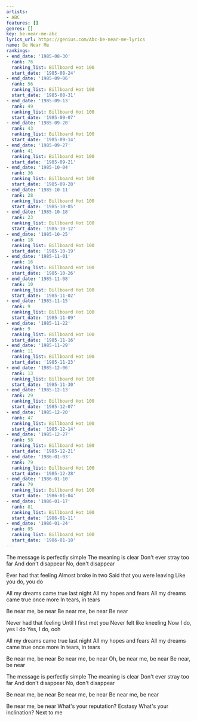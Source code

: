 ```yaml
---
artists:
- ABC
features: []
genres: []
key: be-near-me-abc
lyrics_url: https://genius.com/Abc-be-near-me-lyrics
name: Be Near Me
rankings:
- end_date: '1985-08-30'
  rank: 76
  ranking_list: Billboard Hot 100
  start_date: '1985-08-24'
- end_date: '1985-09-06'
  rank: 56
  ranking_list: Billboard Hot 100
  start_date: '1985-08-31'
- end_date: '1985-09-13'
  rank: 49
  ranking_list: Billboard Hot 100
  start_date: '1985-09-07'
- end_date: '1985-09-20'
  rank: 43
  ranking_list: Billboard Hot 100
  start_date: '1985-09-14'
- end_date: '1985-09-27'
  rank: 41
  ranking_list: Billboard Hot 100
  start_date: '1985-09-21'
- end_date: '1985-10-04'
  rank: 36
  ranking_list: Billboard Hot 100
  start_date: '1985-09-28'
- end_date: '1985-10-11'
  rank: 28
  ranking_list: Billboard Hot 100
  start_date: '1985-10-05'
- end_date: '1985-10-18'
  rank: 23
  ranking_list: Billboard Hot 100
  start_date: '1985-10-12'
- end_date: '1985-10-25'
  rank: 18
  ranking_list: Billboard Hot 100
  start_date: '1985-10-19'
- end_date: '1985-11-01'
  rank: 16
  ranking_list: Billboard Hot 100
  start_date: '1985-10-26'
- end_date: '1985-11-08'
  rank: 10
  ranking_list: Billboard Hot 100
  start_date: '1985-11-02'
- end_date: '1985-11-15'
  rank: 9
  ranking_list: Billboard Hot 100
  start_date: '1985-11-09'
- end_date: '1985-11-22'
  rank: 9
  ranking_list: Billboard Hot 100
  start_date: '1985-11-16'
- end_date: '1985-11-29'
  rank: 11
  ranking_list: Billboard Hot 100
  start_date: '1985-11-23'
- end_date: '1985-12-06'
  rank: 13
  ranking_list: Billboard Hot 100
  start_date: '1985-11-30'
- end_date: '1985-12-13'
  rank: 29
  ranking_list: Billboard Hot 100
  start_date: '1985-12-07'
- end_date: '1985-12-20'
  rank: 47
  ranking_list: Billboard Hot 100
  start_date: '1985-12-14'
- end_date: '1985-12-27'
  rank: 58
  ranking_list: Billboard Hot 100
  start_date: '1985-12-21'
- end_date: '1986-01-03'
  rank: 79
  ranking_list: Billboard Hot 100
  start_date: '1985-12-28'
- end_date: '1986-01-10'
  rank: 79
  ranking_list: Billboard Hot 100
  start_date: '1986-01-04'
- end_date: '1986-01-17'
  rank: 81
  ranking_list: Billboard Hot 100
  start_date: '1986-01-11'
- end_date: '1986-01-24'
  rank: 95
  ranking_list: Billboard Hot 100
  start_date: '1986-01-18'
---
```

The message is perfectly simple
The meaning is clear
Don't ever stray too far
And don't disappear
No, don't disappear

Ever had that feeling
Almost broke in two
Said that you were leaving
Like you do, you do

All my dreams came true last night
All my hopes and fears
All my dreams came true once more
In tears, in tears

Be near me, be near
Be near me, be near
Be near

Never had that feeling
Until I first met you
Never felt like kneeling
Now I do, yes I do
Yes, I do, ooh

All my dreams came true last night
All my hopes and fears
All my dreams came true once more
In tears, in tears

Be near me, be near
Be near me, be near
Oh, be near me, be near
Be near, be near

The message is perfectly simple
The meaning is clear
Don't ever stray too far
And don't disappear
No, don't disappear

Be near me, be near
Be near me, be near
Be near me, be near

Be near me, be near
What's your reputation?
Ecstasy
What's your inclination?
Next to me
